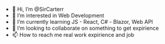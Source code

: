 - 👋 Hi, I’m @SirCarterr
- 👀 I’m interested in Web Development
- 🌱 I’m currently learning JS - React, C# - Blazor, Web API
- 💞️ I’m looking to collaborate on something to get expirience
- 📫 How to reach me real work expirience and job

<!---
SirCarterr/SirCarterr is a ✨ special ✨ repository because its `README.md` (this file) appears on your GitHub profile.
You can click the Preview link to take a look at your changes.
--->
